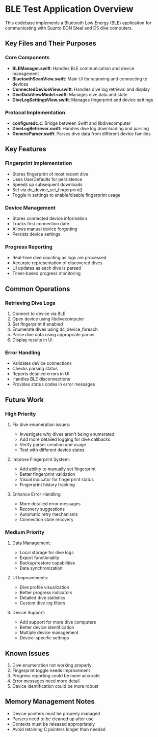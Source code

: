 # BLE Test Application Overview

This codebase implements a Bluetooth Low Energy (BLE) application for communicating with Suunto EON Steel and D5 dive computers.

## Key Files and Their Purposes

### Core Components
- **BLEManager.swift**: Handles BLE communication and device management
- **BluetoothScanView.swift**: Main UI for scanning and connecting to devices
- **ConnectedDeviceView.swift**: Handles dive log retrieval and display
- **DiveDataViewModel.swift**: Manages dive data and state
- **DiveLogSettingsView.swift**: Manages fingerprint and device settings

### Protocol Implementation
- **configuredc.c**: Bridge between Swift and libdivecomputer
- **DiveLogRetriever.swift**: Handles dive log downloading and parsing
- **GenericParser.swift**: Parses dive data from different device families

## Key Features

### Fingerprint Implementation
- Stores fingerprint of most recent dive
- Uses UserDefaults for persistence
- Speeds up subsequent downloads
- Set via dc_device_set_fingerprint()
- Toggle in settings to enable/disable fingerprint usage

### Device Management
- Stores connected device information
- Tracks first connection date
- Allows manual device forgetting
- Persists device settings

### Progress Reporting
- Real-time dive counting as logs are processed
- Accurate representation of discovered dives
- UI updates as each dive is parsed
- Timer-based progress monitoring

## Common Operations

### Retrieving Dive Logs
1. Connect to device via BLE
2. Open device using libdivecomputer
3. Set fingerprint if enabled
4. Enumerate dives using dc_device_foreach
5. Parse dive data using appropriate parser
6. Display results in UI

### Error Handling
- Validates device connections
- Checks parsing status
- Reports detailed errors in UI
- Handles BLE disconnections
- Provides status codes in error messages

## Future Work

### High Priority
1. Fix dive enumeration issues:
   - Investigate why dives aren't being enumerated
   - Add more detailed logging for dive callbacks
   - Verify parser creation and usage
   - Test with different device states

2. Improve Fingerprint System:
   - Add ability to manually set fingerprint
   - Better fingerprint validation
   - Visual indicator for fingerprint status
   - Fingerprint history tracking

3. Enhance Error Handling:
   - More detailed error messages
   - Recovery suggestions
   - Automatic retry mechanisms
   - Connection state recovery

### Medium Priority
1. Data Management:
   - Local storage for dive logs
   - Export functionality
   - Backup/restore capabilities
   - Data synchronization

2. UI Improvements:
   - Dive profile visualization
   - Better progress indicators
   - Detailed dive statistics
   - Custom dive log filters

3. Device Support:
   - Add support for more dive computers
   - Better device identification
   - Multiple device management
   - Device-specific settings

## Known Issues
1. Dive enumeration not working properly
2. Fingerprint toggle needs improvement
3. Progress reporting could be more accurate
4. Error messages need more detail
5. Device identification could be more robust

## Memory Management Notes
- Device pointers must be properly managed
- Parsers need to be cleaned up after use
- Contexts must be released appropriately
- Avoid retaining C pointers longer than needed